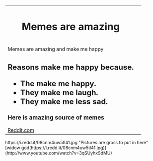 <table style="width:100%">
  <tr>
    <th><h1>Memes are amazing</h1><th>
  </tr>
  <td>
    <p>Memes are amazing and make me happy</p>
<h2>Reasons make me happy because.</p>
  <ul>
   <li>The make me happy.</li>
   <li>They make me laugh.</li>
    <li>They make me less sad.</li>
  </ul>
<h3>Here is amazing source of memes</h3>
<a href= "https://www.reddit.com/">Reddit.com </a>
    </td>
       </table>
   https://i.redd.it/08cnm4uw5tl41.jpg "Pictures are gross to put in here"
[widow god(https://i.redd.it/08cnm4uw5tl41.jpg)](http://www.youtube.com/watch?v=3qSUyhxSdMU)
